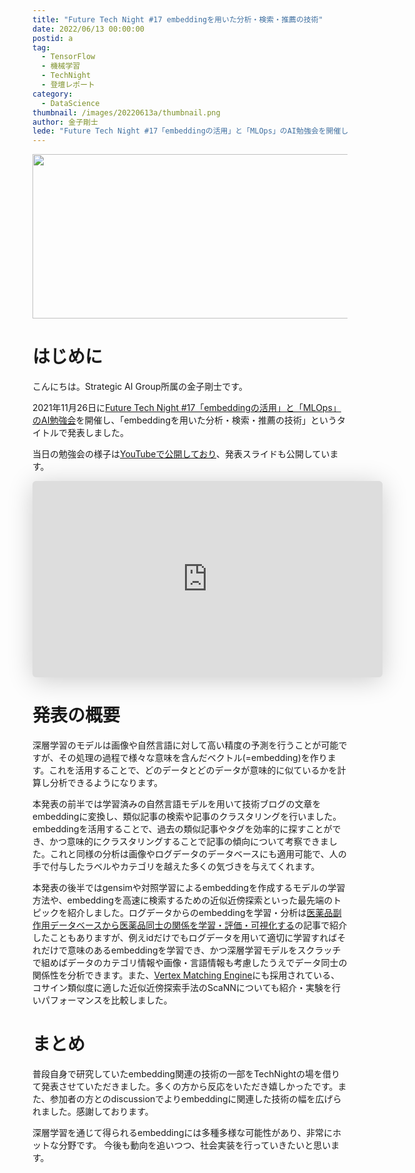 ```yaml
---
title: "Future Tech Night #17 embeddingを用いた分析・検索・推薦の技術"
date: 2022/06/13 00:00:00
postid: a
tag:
  - TensorFlow
  - 機械学習
  - TechNight
  - 登壇レポート
category:
  - DataScience
thumbnail: /images/20220613a/thumbnail.png
author: 金子剛士
lede: "Future Tech Night #17「embeddingの活用」と「MLOps」のAI勉強会を開催し、「embeddingを用いた分析・検索・推薦の技術」というタイトルで発表しました。当日の勉強会の様子は[YouTubeで公開しており..."
---
```

<img src="/images/20220613a/top.png" alt="" width="600" height="263">

# はじめに

こんにちは。Strategic AI Group所属の金子剛士です。

2021年11月26日に[Future Tech Night #17「embeddingの活用」と「MLOps」のAI勉強会](https://future.connpass.com/event/231310/)を開催し、「embeddingを用いた分析・検索・推薦の技術」というタイトルで発表しました。

当日の勉強会の様子は[YouTubeで公開しており](https://www.youtube.com/watch?v=6_C-GnwIz3U)、発表スライドも公開しています。

<iframe class="speakerdeck-iframe" frameborder="0" src="https://speakerdeck.com/player/c424fa8e8ec24dab980b0f3ba0905502" title="embeddingを用いた分析・検索・推薦の技術" allowfullscreen="true" mozallowfullscreen="true" webkitallowfullscreen="true" style="border: 0px; background: padding-box padding-box rgba(0, 0, 0, 0.1); margin: 0px; padding: 0px; border-radius: 6px; box-shadow: rgba(0, 0, 0, 0.2) 0px 5px 40px; width: 560px; height: 314px;" data-ratio="1.78343949044586"></iframe>

# 発表の概要

深層学習のモデルは画像や自然言語に対して高い精度の予測を行うことが可能ですが、その処理の過程で様々な意味を含んだベクトル(=embedding)を作ります。これを活用することで、どのデータとどのデータが意味的に似ているかを計算し分析できるようになります。

本発表の前半では学習済みの自然言語モデルを用いて技術ブログの文章をembeddingに変換し、類似記事の検索や記事のクラスタリングを行いました。embeddingを活用することで、過去の類似記事やタグを効率的に探すことができ、かつ意味的にクラスタリングすることで記事の傾向について考察できました。これと同様の分析は画像やログデータのデータベースにも適用可能で、人の手で付与したラベルやカテゴリを越えた多くの気づきを与えてくれます。

本発表の後半ではgensimや対照学習によるembeddingを作成するモデルの学習方法や、embeddingを高速に検索するための近似近傍探索といった最先端のトピックを紹介しました。ログデータからのembeddingを学習・分析は[医薬品副作用データベースから医薬品同士の関係を学習・評価・可視化する](https://future-architect.github.io/articles/20210901a/)の記事で紹介したこともありますが、例えidだけでもログデータを用いて適切に学習すればそれだけで意味のあるembeddingを学習でき、かつ深層学習モデルをスクラッチで組めばデータのカテゴリ情報や画像・言語情報も考慮したうえでデータ同士の関係性を分析できます。また、[Vertex Matching Engine](https://cloud.google.com/blog/ja/products/ai-machine-learning/vertex-matching-engine-blazing-fast-and-massively-scalable-nearest-neighbor-search)にも採用されている、コサイン類似度に適した近似近傍探索手法のScaNNについても紹介・実験を行いパフォーマンスを比較しました。

# まとめ

普段自身で研究していたembedding関連の技術の一部をTechNightの場を借りて発表させていただきました。多くの方から反応をいただき嬉しかったです。また、参加者の方とのdiscussionでよりembeddingに関連した技術の幅を広げられました。感謝しております。

深層学習を通じて得られるembeddingには多種多様な可能性があり、非常にホットな分野です。
今後も動向を追いつつ、社会実装を行っていきたいと思います。

